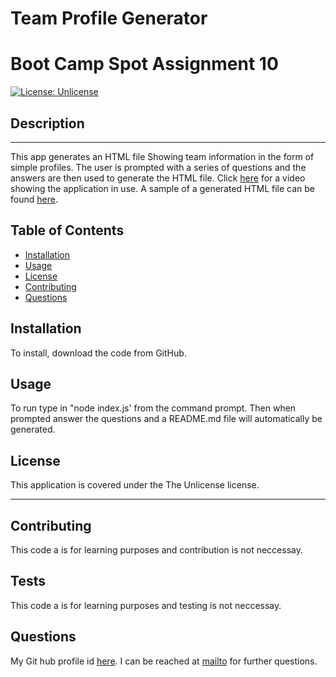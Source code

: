 # Team Profile Generator
# Boot Camp Spot Assignment 10

  [![License: Unlicense](https://img.shields.io/badge/license-Unlicense-blue.svg)](http://unlicense.org/)
  
  ## Description
  ---
  This app generates an HTML file Showing team information in the form of simple profiles. The user is prompted with a series of questions and the answers are then used to generate the HTML file. 
  Click [here](https://drive.google.com/file/d/1AVhno9uFiFUEaY_3voGC3l5bFL-IE6w_/view?usp=sharing) for a video showing the application in use. 
  A sample of a generated HTML file can be found [here](./dist/index.html).
  
  ## Table of Contents
  - [Installation](#installation)
  - [Usage](#usage)
  - [License](#license)
  - [Contributing](#contributing)
  - [Questions](#questions)
  
  ## Installation
  To install, download the code from GitHub.
  
  ## Usage
  To run type in "node index.js' from the command prompt. Then when prompted answer the questions and a README.md file will automatically be generated.
  
  ## License
  This application is covered under the The Unlicense license.
  
  ---
  ## Contributing
  This code a is for learning purposes and contribution is not neccessay.
  
  ## Tests
  This code a is for learning purposes and testing is not neccessay.
  
  ## Questions
  My Git hub profile id [here](https://github.com/scottyv6).
  I can be reached at [mailto](mailto:scottyv6@gmail.com) for further questions.